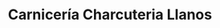 ---
title: "Carnicería Charcuteria Llanos"
url: /benicassim/carniceria-charcuteria-llanos/
shop: Metzgerei
---